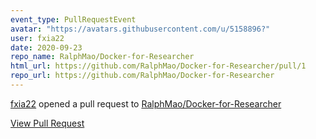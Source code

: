 ```yaml
---
event_type: PullRequestEvent
avatar: "https://avatars.githubusercontent.com/u/5158896?"
user: fxia22
date: 2020-09-23
repo_name: RalphMao/Docker-for-Researcher
html_url: https://github.com/RalphMao/Docker-for-Researcher/pull/1
repo_url: https://github.com/RalphMao/Docker-for-Researcher
---
```


<a href='https://github.com/fxia22' target='_blank'>fxia22</a> opened a pull request to <a href='https://github.com/RalphMao/Docker-for-Researcher' target='_blank'>RalphMao/Docker-for-Researcher</a>

<a href='https://github.com/RalphMao/Docker-for-Researcher/pull/1' target='_blank'>View Pull Request</a>